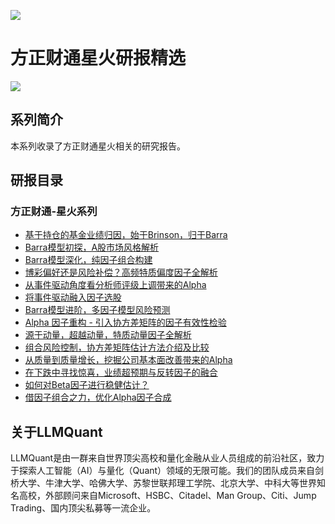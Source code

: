 ![](https://fastly.jsdelivr.net/gh/bucketio/img11@main/2024/10/21/1729466068183-23134fce-3131-4262-b18c-f378d71af4f6.gif)

# 方正财通星火研报精选

![](https://fastly.jsdelivr.net/gh/bucketio/img9@main/2024/10/20/1729465031968-b3c8959e-1d37-4b8a-91b1-b0b0dfe25143.png)

## 系列简介

本系列收录了方正财通星火相关的研究报告。

## 研报目录

### 方正财通-星火系列

- [基于持仓的基金业绩归因，始于Brinson，归于Barra](https://quant-wiki.com/pdf/%E6%98%9F%E7%81%AB%E5%A4%9A%E5%9B%A0%E5%AD%90%E4%B8%93%E9%A2%98%E6%8A%A5%E5%91%8A4%EF%BC%9A%E5%9F%BA%E4%BA%8E%E6%8C%81%E4%BB%93%E7%9A%84%E5%9F%BA%E9%87%91%E4%B8%9A%E7%BB%A9%E5%BD%92%E5%9B%A0%EF%BC%8C%E5%A7%8B%E4%BA%8EBrinson%EF%BC%8C%E5%BD%92%E4%BA%8EBarra.pdf)
- [Barra模型初探，A股市场风格解析](https://quant-wiki.com/pdf/%E6%98%9F%E7%81%AB%E5%A4%9A%E5%9B%A0%E5%AD%90%E4%B8%93%E9%A2%98%E6%8A%A5%E5%91%8A1%EF%BC%9ABarra%E6%A8%A1%E5%9E%8B%E5%88%9D%E6%8E%A2%EF%BC%8CA%E8%82%A1%E5%B8%82%E5%9C%BA%E9%A3%8E%E6%A0%BC%E8%A7%A3%E6%9E%90.pdf)
- [Barra模型深化，纯因子组合构建](https://quant-wiki.com/pdf/%E6%98%9F%E7%81%AB%E5%A4%9A%E5%9B%A0%E5%AD%90%E4%B8%93%E9%A2%98%E6%8A%A5%E5%91%8A3%EF%BC%9ABarra%E6%A8%A1%E5%9E%8B%E6%B7%B1%E5%8C%96%EF%BC%8C%E7%BA%AF%E5%9B%A0%E5%AD%90%E7%BB%84%E5%90%88%E6%9E%84%E5%BB%BA.pdf)
- [博彩偏好还是风险补偿？高频特质偏度因子全解析](https://quant-wiki.com/pdf/%E6%98%9F%E7%81%AB%E5%A4%9A%E5%9B%A0%E5%AD%90%E4%B8%93%E9%A2%98%E6%8A%A5%E5%91%8A9%EF%BC%9A%E5%8D%9A%E5%BD%A9%E5%81%8F%E5%A5%BD%E8%BF%98%E6%98%AF%E9%A3%8E%E9%99%A9%E8%A1%A5%E5%81%BF%EF%BC%9F%E9%AB%98%E9%A2%91%E7%89%B9%E8%B4%A8%E5%81%8F%E5%BA%A6%E5%9B%A0%E5%AD%90%E5%85%A8%E8%A7%A3%E6%9E%90.pdf)
- [从事件驱动角度看分析师评级上调带来的Alpha](https://quant-wiki.com/pdf/%E6%98%9F%E7%81%AB%E5%A4%9A%E5%9B%A0%E5%AD%90%E4%B8%93%E9%A2%98%E6%8A%A5%E5%91%8A13%EF%BC%9A%E4%BB%8E%E4%BA%8B%E4%BB%B6%E9%A9%B1%E5%8A%A8%E8%A7%92%E5%BA%A6%E7%9C%8B%E5%88%86%E6%9E%90%E5%B8%88%E8%AF%84%E7%BA%A7%E4%B8%8A%E8%B0%83%E5%B8%A6%E6%9D%A5%E7%9A%84Alpha.pdf)
- [将事件驱动融入因子选股](https://quant-wiki.com/pdf/%E6%98%9F%E7%81%AB%E5%A4%9A%E5%9B%A0%E5%AD%90%E4%B8%93%E9%A2%98%E6%8A%A5%E5%91%8A14%EF%BC%9A%E5%B0%86%E4%BA%8B%E4%BB%B6%E9%A9%B1%E5%8A%A8%E8%9E%8D%E5%85%A5%E5%9B%A0%E5%AD%90%E9%80%89%E8%82%A1.pdf)
- [Barra模型进阶，多因子模型风险预测](https://quant-wiki.com/pdf/%E6%98%9F%E7%81%AB%E5%A4%9A%E5%9B%A0%E5%AD%90%E4%B8%93%E9%A2%98%E6%8A%A5%E5%91%8A2%EF%BC%9ABarra%E6%A8%A1%E5%9E%8B%E8%BF%9B%E9%98%B6%EF%BC%8C%E5%A4%9A%E5%9B%A0%E5%AD%90%E6%A8%A1%E5%9E%8B%E9%A3%8E%E9%99%A9%E9%A2%84%E6%B5%8B.pdf)
- [Alpha 因子重构 - 引入协方差矩阵的因子有效性检验](https://quant-wiki.com/pdf/%E6%98%9F%E7%81%AB%E5%A4%9A%E5%9B%A0%E5%AD%90%E4%B8%93%E9%A2%98%E6%8A%A5%E5%91%8A6%EF%BC%9AAlpha%20%E5%9B%A0%E5%AD%90%E9%87%8D%E6%9E%84%20-%20%E5%BC%95%E5%85%A5%E5%8D%8F%E6%96%B9%E5%B7%AE%E7%9F%A9%E9%98%B5%E7%9A%84%E5%9B%A0%E5%AD%90%E6%9C%89%E6%95%88%E6%80%A7%E6%A3%80%E9%AA%8C.pdf)
- [源于动量，超越动量，特质动量因子全解析](https://quant-wiki.com/pdf/%E6%98%9F%E7%81%AB%E5%A4%9A%E5%9B%A0%E5%AD%90%E4%B8%93%E9%A2%98%E6%8A%A5%E5%91%8A5%EF%BC%9A%E6%BA%90%E4%BA%8E%E5%8A%A8%E9%87%8F%EF%BC%8C%E8%B6%85%E8%B6%8A%E5%8A%A8%E9%87%8F%EF%BC%8C%E7%89%B9%E8%B4%A8%E5%8A%A8%E9%87%8F%E5%9B%A0%E5%AD%90%E5%85%A8%E8%A7%A3%E6%9E%90.pdf)
- [组合风险控制，协方差矩阵估计方法介绍及比较](https://quant-wiki.com/pdf/%E6%98%9F%E7%81%AB%E5%A4%9A%E5%9B%A0%E5%AD%90%E4%B8%93%E9%A2%98%E6%8A%A5%E5%91%8A8%EF%BC%9A%E7%BB%84%E5%90%88%E9%A3%8E%E9%99%A9%E6%8E%A7%E5%88%B6%EF%BC%8C%E5%8D%8F%E6%96%B9%E5%B7%AE%E7%9F%A9%E9%98%B5%E4%BC%B0%E8%AE%A1%E6%96%B9%E6%B3%95%E4%BB%8B%E7%BB%8D%E5%8F%8A%E6%AF%94%E8%BE%83.pdf)
- [从质量到质量增长，挖掘公司基本面改善带来的Alpha](https://quant-wiki.com/pdf/%E6%98%9F%E7%81%AB%E5%A4%9A%E5%9B%A0%E5%AD%90%E4%B8%93%E9%A2%98%E6%8A%A5%E5%91%8A12%EF%BC%9A%E4%BB%8E%E8%B4%A8%E9%87%8F%E5%88%B0%E8%B4%A8%E9%87%8F%E5%A2%9E%E9%95%BF%EF%BC%8C%E6%8C%96%E6%8E%98%E5%85%AC%E5%8F%B8%E5%9F%BA%E6%9C%AC%E9%9D%A2%E6%94%B9%E5%96%84%E5%B8%A6%E6%9D%A5%E7%9A%84Alpha.pdf)
- [在下跌中寻找惊喜，业绩超预期与反转因子的融合](https://quant-wiki.com/pdf/%E6%98%9F%E7%81%AB%E5%A4%9A%E5%9B%A0%E5%AD%90%E4%B8%93%E9%A2%98%E6%8A%A5%E5%91%8A11%EF%BC%9A%E5%9C%A8%E4%B8%8B%E8%B7%8C%E4%B8%AD%E5%AF%BB%E6%89%BE%E6%83%8A%E5%96%9C%EF%BC%8C%E4%B8%9A%E7%BB%A9%E8%B6%85%E9%A2%84%E6%9C%9F%E4%B8%8E%E5%8F%8D%E8%BD%AC%E5%9B%A0%E5%AD%90%E7%9A%84%E8%9E%8D%E5%90%88.pdf)
- [如何对Beta因子进行稳健估计？](https://quant-wiki.com/pdf/%E6%98%9F%E7%81%AB%E5%A4%9A%E5%9B%A0%E5%AD%90%E4%B8%93%E9%A2%98%E6%8A%A5%E5%91%8A10%EF%BC%9A%E5%A6%82%E4%BD%95%E5%AF%B9Beta%E5%9B%A0%E5%AD%90%E8%BF%9B%E8%A1%8C%E7%A8%B3%E5%81%A5%E4%BC%B0%E8%AE%A1%EF%BC%9F.pdf)
- [借因子组合之力，优化Alpha因子合成](https://quant-wiki.com/pdf/%E6%98%9F%E7%81%AB%E5%A4%9A%E5%9B%A0%E5%AD%90%E4%B8%93%E9%A2%98%E6%8A%A5%E5%91%8A7%EF%BC%9A%E5%80%9F%E5%9B%A0%E5%AD%90%E7%BB%84%E5%90%88%E4%B9%8B%E5%8A%9B%EF%BC%8C%E4%BC%98%E5%8C%96Alpha%E5%9B%A0%E5%AD%90%E5%90%88%E6%88%90.pdf)

## 关于LLMQuant

LLMQuant是由一群来自世界顶尖高校和量化金融从业人员组成的前沿社区，致力于探索人工智能（AI）与量化（Quant）领域的无限可能。我们的团队成员来自剑桥大学、牛津大学、哈佛大学、苏黎世联邦理工学院、北京大学、中科大等世界知名高校，外部顾问来自Microsoft、HSBC、Citadel、Man Group、Citi、Jump Trading、国内顶尖私募等一流企业。